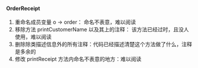 #### OrderReceipt 
1. 重命名成员变量 o -> order： 命名不表意，难以阅读
2. 移除方法 printCustomerName 以及其上的注释： 该方法已经过时，且没人使用，难以阅读
3. 删除除类描述信息外的所有注释：代码已经描述清楚这个方法做了什么，注释是多余的
4. 修改 printReceipt 方法内命名不表意的地方：难以阅读